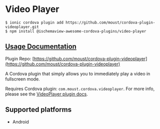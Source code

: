 # Video Player

```
$ ionic cordova plugin add https://github.com/moust/cordova-plugin-videoplayer.git
$ npm install @ischemaview-awesome-cordova-plugins/video-player
```

## [Usage Documentation](https://danielsogl.gitbook.io/awesome-cordova-plugins/plugins/video-player/)

Plugin Repo: [https://github.com/moust/cordova-plugin-videoplayer](https://github.com/moust/cordova-plugin-videoplayer)

A Cordova plugin that simply allows you to immediately play a video in fullscreen mode.

Requires Cordova plugin: `com.moust.cordova.videoplayer`. For more info, please see the [VideoPlayer plugin docs](https://github.com/moust/cordova-plugin-videoplayer).

## Supported platforms

- Android
  



